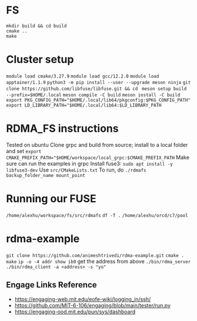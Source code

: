 # FS

```
mkdir build && cd build
cmake ..
make
```

# Cluster setup
`module load cmake/3.27.9`
`module load gcc/12.2.0`
`module load apptainer/1.1.9`
`python3 -m pip install --user --upgrade meson ninja`
`git clone https://github.com/libfuse/libfuse.git && cd `
`meson setup build --prefix=$HOME/.local`
`meson compile -C build`
`meson install -C build`
`export PKG_CONFIG_PATH="$HOME/.local/lib64/pkgconfig:$PKG_CONFIG_PATH"`
`export LD_LIBRARY_PATH="$HOME/.local/lib64:$LD_LIBRARY_PATH`

# RDMA_FS instructions
Tested on ubuntu
Clone grpc and build from source; install to a local folder and set `export CMAKE_PREFIX_PATH="$HOME/workspace/local_grpc:$CMAKE_PREFIX_PATH`
Make sure can run the examples in grpc
Install fuse3: `sudo apt install -y libfuse3-dev`
Use `src/CMakeLists.txt`
To run, do `./rdmafs backup_folder_name mount_point`

# Running our FUSE
`/home/alexhu/workspace/fs/src/rdmafs`
`df -T .`
`/home/alexhu/orcd/c7/pool`

# rdma-example
`git clone https://github.com/animeshtrivedi/rdma-example.git`
`cmake .`
`make`
`ip -o -4 addr show ib0`
get the address from above
`./bin/rdma_server`
`./bin/rdma_client -a <address> -s "yo"`

## Engage Links Reference

* https://engaging-web.mit.edu/eofe-wiki/logging_in/ssh/
* https://github.com/MIT-6-106/engaging/blob/main/tester/run.py
* https://engaging-ood.mit.edu/pun/sys/dashboard

